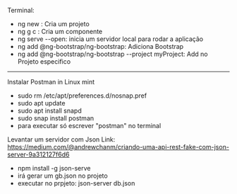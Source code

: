 Terminal:
- ng new <Component-name>: Cria um projeto
- ng g c <Component-name>: Cria um componente
- ng serve --open: inicia um servidor local para rodar a aplicação
- ng add @ng-bootstrap/ng-bootstrap: Adiciona Bootstrap
- ng add @ng-bootstrap/ng-bootstrap --project myProject: Add no Projeto especifico
-------------------------
Instalar Postman in Linux mint
- sudo rm /etc/apt/preferences.d/nosnap.pref
- sudo apt update
- sudo apt install snapd
- sudo snap install postman
- para executar só escrever "postman" no terminal

Levantar um servidor com Json
Link: https://medium.com/@andrewchanm/criando-uma-api-rest-fake-com-json-server-9a312127f6d6
- npm install -g json-serve
- irá gerar um gb.json no projeto
- executar no prpjeto: json-server db.json